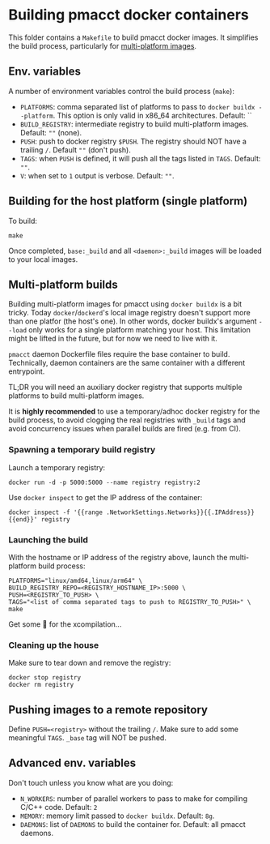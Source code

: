 # Building pmacct docker containers

This folder contains a `Makefile` to build pmacct docker images. It simplifies
the build process, particularly for [multi-platform images](https://docs.docker.com/build/building/multi-platform/).

## Env. variables

A number of environment variables control the build process (`make`):

* `PLATFORMS`: comma separated list of platforms to pass to `docker buildx
                --platform`. This option is only valid in x86_64 architectures.
               Default: ``
* `BUILD_REGISTRY`: intermediate registry to build multi-platform images.
                    Default: `""` (none).
* `PUSH`: push to docker registry `$PUSH`. The registry should NOT have
          a trailing `/`. Default `""` (don't push).
* `TAGS`: when `PUSH` is defined, it will push all the tags listed in `TAGS`.
          Default: `""`.
* `V`: when set to `1` output is verbose. Default: `""`.

## Building for the host platform (single platform)

To build:

```
make
```

Once completed, `base:_build` and all `<daemon>:_build` images will be loaded to
your local images.

## Multi-platform builds

Building multi-platform images for pmacct using `docker buildx` is a bit tricky.
Today `docker`/`dockerd`'s local image registry doesn't support more than one
platfor (the host's one). In other words, docker buildx's argument `--load`
only works for a single platform matching your host. This limitation might be
lifted in the future, but for now we need to live with it.

`pmacct` daemon Dockerfile files require the base container to build.
Technically, daemon containers are the same container with a different
entrypoint.

TL;DR you will need an auxiliary docker registry that supports multiple
platforms to build multi-platform images.

It is **highly recommended** to use a temporary/adhoc docker registry for the
build process, to avoid clogging the real registries with `_build` tags and
avoid concurrency issues when parallel builds are fired (e.g. from CI).

### Spawning a temporary build registry

Launch a temporary registry:

```
docker run -d -p 5000:5000 --name registry registry:2
```

Use `docker inspect` to get the IP address of the container:

```
docker inspect -f '{{range .NetworkSettings.Networks}}{{.IPAddress}}{{end}}' registry
```

### Launching the build

With the hostname or IP address of the registry above, launch the multi-platform
build process:

```
PLATFORMS="linux/amd64,linux/arm64" \
BUILD_REGISTRY_REPO=<REGISTRY_HOSTNAME_IP>:5000 \
PUSH=<REGISTRY_TO_PUSH> \
TAGS="<list of comma separated tags to push to REGISTRY_TO_PUSH>" \
make
```

Get some :popcorn: for the xcompilation...

### Cleaning up the house

Make sure to tear down and remove the registry:

```
docker stop registry
docker rm registry
```

## Pushing images to a remote repository

Define `PUSH=<registry>` without the trailing `/`. Make sure to add some
meaningful `TAGS`. `_base` tag will NOT be pushed.

## Advanced env. variables

Don't touch unless you know what are you doing:

* `N_WORKERS`: number of parallel workers to pass to make for compiling C/C++
               code. Default: `2`
* `MEMORY`: memory limit passed to `docker buildx`. Default: `8g`.
* `DAEMONS`: list of `DAEMONS` to build the container for. Default: all pmacct
             daemons.
